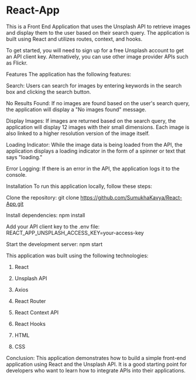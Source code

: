 # React-App
This is a Front End Application that uses the Unsplash API to retrieve images and display them to the user based on their search query. The application is built using React and utilizes routes, context, and hooks.

To get started, you will need to sign up for a free Unsplash account to get an API client key. Alternatively, you can use other image provider APIs such as Flickr.

Features
The application has the following features:

Search: Users can search for images by entering keywords in the search box and clicking the search button.

No Results Found: If no images are found based on the user's search query, the application will display a "No images found" message.

Display Images: If images are returned based on the search query, the application will display 12 images with their small dimensions. Each image is also linked to a higher resolution version of the image itself.

Loading Indicator: While the image data is being loaded from the API, the application displays a loading indicator in the form of a spinner or text that says "loading."

Error Logging: If there is an error in the API, the application logs it to the console.

Installation
To run this application locally, follow these steps:

Clone the repository: git clone https://github.com/SumukhaKavya/React-App.git

Install dependencies: npm install

Add your API client key to the .env file: REACT_APP_UNSPLASH_ACCESS_KEY=your-access-key

Start the development server: npm start

This application was built using the following technologies:
1. React

2. Unsplash API

3. Axios

4. React Router

5. React Context API

6. React Hooks

7. HTML

8. CSS

Conclusion:
This application demonstrates how to build a simple front-end application using React and the Unsplash API. It is a good starting point for developers who want to learn how to integrate APIs into their applications.
